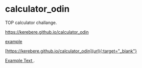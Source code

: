 # calculator_odin
TOP calculator challange.

https://kerebere.github.io/calculator_odin

<a href="https://kerebere.github.io/calculator_odin" target="_blank">example</a>

[https://kerebere.github.io/calculator_odin](url){:target="_blank"}

<a href="https://example.com" target="_blank" rel="noopener"><span>Example Text</span> </a>.
